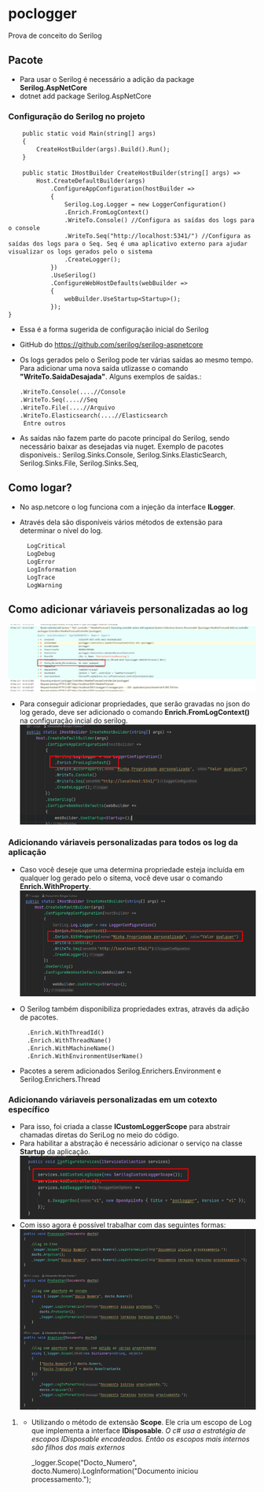 # poclogger
Prova de conceito do Serilog

## Pacote
- Para usar o Serilog é necessário a adição da package <strong>Serilog.AspNetCore</strong>
- dotnet add package Serilog.AspNetCore

### Configuração do Serilog no projeto

        public static void Main(string[] args)
        {
            CreateHostBuilder(args).Build().Run();
        }

        public static IHostBuilder CreateHostBuilder(string[] args) =>
            Host.CreateDefaultBuilder(args)
                .ConfigureAppConfiguration(hostBuilder => 
                {
                    Serilog.Log.Logger = new LoggerConfiguration()
                    .Enrich.FromLogContext()
                    .WriteTo.Console() //Configura as saídas dos logs para o console
                    .WriteTo.Seq("http://localhost:5341/") //Configura as saídas dos logs para o Seq. Seq é uma aplicativo externo para ajudar visualizar os logs gerados pelo o sistema
                    .CreateLogger();
                })
                .UseSerilog()
                .ConfigureWebHostDefaults(webBuilder =>
                {
                    webBuilder.UseStartup<Startup>();
                });
    }
    
- Essa é a forma sugerida de configuração inicial do Serilog
- GitHub do https://github.com/serilog/serilog-aspnetcore 
- Os logs gerados pelo o Serilog pode ter várias saídas ao mesmo tempo. 
Para adicionar uma nova saída utlizasse o comando <strong>"WriteTo.SaidaDesajada"</strong>. Alguns exemplos de saídas.:

      .WriteTo.Console(....//Console
      .WriteTo.Seq(....//Seq
      .WriteTo.File(....//Arquivo 
      .WriteTo.Elasticsearch(....//Elasticsearch
       Entre outros
- As saídas não fazem parte do pacote principal do Serilog, sendo necessário baixar as desejadas via nuget. Exemplo de pacotes disponiveis.:
Serilog.Sinks.Console, 
Serilog.Sinks.ElasticSearch, 
Serilog.Sinks.File, 
Serilog.Sinks.Seq, 

## Como logar?
- No asp.netcore o log funciona com a injeção da interface <strong>ILogger</strong>.
- Através dela são disponíveis vários métodos de extensão para determinar o nível do log.

        LogCritical
        LogDebug
        LogError
        LogInformation
        LogTrace
        LogWarning

## Como adicionar váriaveis personalizadas ao log
![Log_no_Seq](/Images/Log_no_Seq.png)

- Para conseguir adicionar propriedades, que serão gravadas no json do log gerado, deve ser adicionado o comando <strong>Enrich.FromLogContext()</strong> na configuração incial do serilog.
![Enrich_FromLogContext](/Images/Enrich_FromLogContext.png)

       
### Adicionando váriaveis personalizadas para todos os log da aplicação
- Caso você deseje que uma determina propriedade esteja incluída em qualquer log gerado pelo o sitema, você deve usar o comando <strong>Enrich.WithProperty</strong>.
![Enrich_WithProperty](/Images/Enrich_WithProperty.png)
- O Serilog também disponibiliza propriedades extras, através da adição de pacotes.

        .Enrich.WithThreadId()
        .Enrich.WithThreadName()
        .Enrich.WithMachineName()
        .Enrich.WithEnvironmentUserName()        
- Pacotes a serem adicionados Serilog.Enrichers.Environment e Serilog.Enrichers.Thread    

### Adicionando váriaveis personalizadas em um cotexto específico
- Para isso, foi criada a classe <strong>ICustomLoggerScope</strong> para abstrair chamadas diretas do SeriLog no meio do código.
- Para habilitar a abstração é necessário adicionar o serviço na classe <strong>Startup</strong> da aplicação.
![ConfigureServices](/Images/ConfigureServices.png)
- Com isso agora é possível trabalhar com das seguintes formas:
![LogScope](/Images/LogScope.png)

1. - Utilizando o método de extensão <strong>Scope</strong>. Ele cria um escopo de Log que implementa a interface <strong>IDisposable</strong>. 
*O c# usa a estratégia de escopos IDisposable encadeados. Então os escopos mais internos são filhos dos mais externos*
        
        _logger.Scope("Docto_Numero", docto.Numero).LogInformation("Documento iniciou processamento.");

